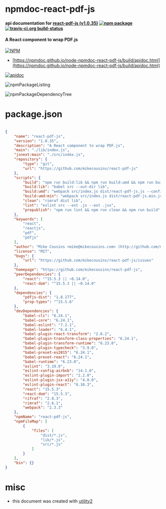 # npmdoc-react-pdf-js

#### api documentation for  [react-pdf-js (v1.0.35)](https://github.com/mikecousins/react-pdf-js)  [![npm package](https://img.shields.io/npm/v/npmdoc-react-pdf-js.svg?style=flat-square)](https://www.npmjs.org/package/npmdoc-react-pdf-js) [![travis-ci.org build-status](https://api.travis-ci.org/npmdoc/node-npmdoc-react-pdf-js.svg)](https://travis-ci.org/npmdoc/node-npmdoc-react-pdf-js)

#### A React component to wrap PDF.js

[![NPM](https://nodei.co/npm/react-pdf-js.png?downloads=true&downloadRank=true&stars=true)](https://www.npmjs.com/package/react-pdf-js)

- [https://npmdoc.github.io/node-npmdoc-react-pdf-js/build/apidoc.html](https://npmdoc.github.io/node-npmdoc-react-pdf-js/build/apidoc.html)

[![apidoc](https://npmdoc.github.io/node-npmdoc-react-pdf-js/build/screenCapture.buildCi.browser.%252Ftmp%252Fbuild%252Fapidoc.html.png)](https://npmdoc.github.io/node-npmdoc-react-pdf-js/build/apidoc.html)

![npmPackageListing](https://npmdoc.github.io/node-npmdoc-react-pdf-js/build/screenCapture.npmPackageListing.svg)

![npmPackageDependencyTree](https://npmdoc.github.io/node-npmdoc-react-pdf-js/build/screenCapture.npmPackageDependencyTree.svg)



# package.json

```json

{
    "name": "react-pdf-js",
    "version": "1.0.35",
    "description": "A React component to wrap PDF.js",
    "main": "./lib/index.js",
    "jsnext:main": "./src/index.js",
    "repository": {
        "type": "git",
        "url": "https://github.com/mikecousins/react-pdf-js"
    },
    "scripts": {
        "build": "npm run build:lib && npm run build:umd && npm run build:umd:min",
        "build:lib": "babel src --out-dir lib",
        "build:umd": "webpack src/index.js dist/react-pdf-js.js --config webpack.config.development.js",
        "build:umd:min": "webpack src/index.js dist/react-pdf-js.min.js --config webpack.config.production.js",
        "clean": "rimraf dist lib",
        "lint": "eslint src --ext .js --ext .jsx",
        "prepublish": "npm run lint && npm run clean && npm run build"
    },
    "keywords": [
        "react",
        "reactjs",
        "pdf",
        "pdfjs"
    ],
    "author": "Mike Cousins <mike@mikecousins.com> (http://github.com/mikecousins)",
    "license": "MIT",
    "bugs": {
        "url": "https://github.com/mikecousins/react-pdf-js/issues"
    },
    "homepage": "https://github.com/mikecousins/react-pdf-js",
    "peerDependencies": {
        "react": "^15.5.3 || ~0.14.0",
        "react-dom": "^15.5.3 || ~0.14.0"
    },
    "dependencies": {
        "pdfjs-dist": "1.8.177",
        "prop-types": "^15.5.6"
    },
    "devDependencies": {
        "babel-cli": "6.24.1",
        "babel-core": "6.24.1",
        "babel-eslint": "7.2.1",
        "babel-loader": "6.4.1",
        "babel-plugin-react-transform": "2.0.2",
        "babel-plugin-transform-class-properties": "6.24.1",
        "babel-plugin-transform-runtime": "6.23.0",
        "babel-plugin-typecheck": "3.9.0",
        "babel-preset-es2015": "6.24.1",
        "babel-preset-react": "6.24.1",
        "babel-runtime": "6.23.0",
        "eslint": "3.19.0",
        "eslint-config-airbnb": "14.1.0",
        "eslint-plugin-import": "2.2.0",
        "eslint-plugin-jsx-a11y": "4.0.0",
        "eslint-plugin-react": "6.10.3",
        "react": "15.5.3",
        "react-dom": "15.5.3",
        "rifraf": "2.0.3",
        "rimraf": "2.6.1",
        "webpack": "2.3.3"
    },
    "npmName": "react-pdf-js",
    "npmFileMap": [
        {
            "files": [
                "dist/*.js",
                "lib/*.js",
                "src/*.js"
            ]
        }
    ],
    "bin": {}
}
```



# misc
- this document was created with [utility2](https://github.com/kaizhu256/node-utility2)
